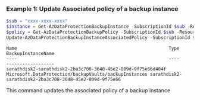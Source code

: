 ### Example 1: Update Associated policy of a backup instance
```powershell
$sub = "xxxx-xxxx-xxxx"
$instance = Get-AzDataProtectionBackupInstance -SubscriptionId $sub -ResourceGroupName sarath-rg -VaultName sarath-vault
$policy = Get-AzDataProtectionBackupPolicy -SubscriptionId $sub -ResourceGroupName sarath-rg -VaultName sarath-vault
Update-AzDataProtectionBackupInstanceAssociatedPolicy -SubscriptionId $sub -ResourceGroupName sarath-rg -VaultName sarath-vault -BackupInstanceName $instance[0].Name -PolicyId $policy[1].Id
```

```output
Name                                                         Type                                                  BackupInstanceName
----                                                         ----                                                  ------------------
sarathdisk2-sarathdisk2-2ba3c708-3648-45e2-809d-9f75e66d404f Microsoft.DataProtection/backupVaults/backupInstances sarathdisk2-sarathdisk2-2ba3c708-3648-45e2-809d-9f75e66
```

This command updates the associated policy of a backup instance

